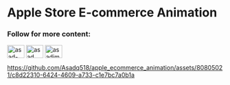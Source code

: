 # Apple Store E-commerce Animation


<h3 align="left">Follow for more content:</h3>
<p align="left">
<a href="https://linkedin.com/in/asad-imdad" target="blank"><img align="center" src="https://raw.githubusercontent.com/rahuldkjain/github-profile-readme-generator/master/src/images/icons/Social/linked-in-alt.svg" alt="asad-imdad" height="30" width="40" /></a>
<a href="https://www.facebook.com/Asadimdad01" target="blank"><img align="center" src="https://raw.githubusercontent.com/rahuldkjain/github-profile-readme-generator/master/src/images/icons/Social/facebook.svg" alt="asad imdad" height="30" width="40" /></a>
<a href="https://instagram.com/asadimdad01" target="blank"><img align="center" src="https://raw.githubusercontent.com/rahuldkjain/github-profile-readme-generator/master/src/images/icons/Social/instagram.svg" alt="asadimdad01" height="30" width="40" /></a>
</p>


https://github.com/Asadq518/apple_ecommerce_animation/assets/80805021/c8d22310-6424-4609-a733-c1e7bc7a0b1a



